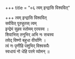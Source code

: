 +++
title = "०६ त्वम् इन्द्रासि विश्ववित्"

+++
त्वम् इन्द्रासि विश्ववित्  
सर्ववित् पूरुहूतस् त्वम्  
इन्द्रेमं सुहव स्तोमम् एरयस्व ।  
शिवाभिस् तनूभिर् अभि नः सचस्व  
तवेद् विष्णो बहुधा वीर्याणि ।  
त्वं नः पृणीहि पशुभिर् विश्वरूपैः  
स्वधायं नो धेहि परमे व्योमन् ॥